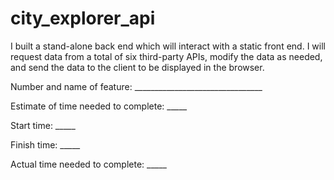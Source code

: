 # city_explorer_api

 I built a stand-alone back end which will interact with a static front end. I will request data from a total of six third-party APIs, modify the data as needed, and send the data to the client to be displayed in the browser. 

Number and name of feature: ________________________________

Estimate of time needed to complete: _____

Start time: _____

Finish time: _____

Actual time needed to complete: _____
